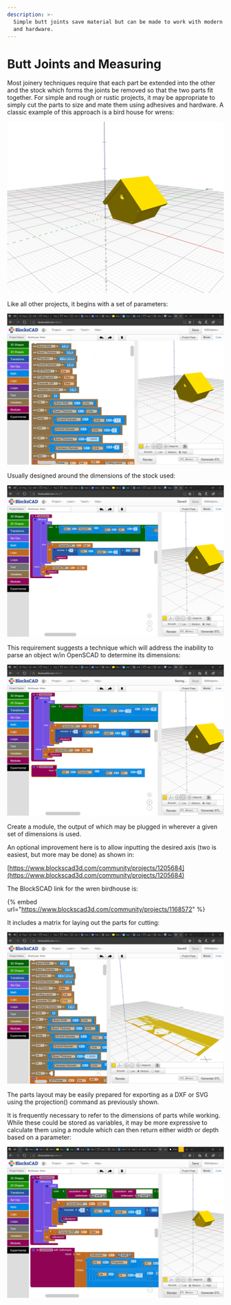 ```yaml
---
description: >-
  Simple butt joints save material but can be made to work with modern adhesives
  and hardware.
---
```


# Butt Joints and Measuring

Most joinery techniques require that each part be extended into the other and the stock which forms the joints be removed so that the two parts fit together. For simple and rough or rustic projects, it may be appropriate to simply cut the parts to size and mate them using adhesives and hardware. A classic example of this approach is a bird house for wrens:

![Wren birdhouse](.gitbook/assets/birdhouse_-wren%20%281%29.jpg)

Like all other projects, it begins with a set of parameters:

![Wren birdhouse: parameters](.gitbook/assets/image%20%2869%29.png)

Usually designed around the dimensions of the stock used:

![Wren birdhouse: calculated dimensions](.gitbook/assets/image%20%2868%29.png)

This requirement suggests a technique which will address the inability to parse an object w/in OpenSCAD to determine its dimensions:

![Wren birdhouse: module for calculating dimensions](.gitbook/assets/image%20%2871%29.png)

Create a module, the output of which may be plugged in wherever a given set of dimensions is used.

An optional improvement here is to allow inputting the desired axis \(two is easiest, but more may be done\) as shown in:

[https://www.blockscad3d.com/community/projects/1205684](https://www.blockscad3d.com/community/projects/1205684)

The BlockSCAD link for the wren birdhouse is:

{% embed url="https://www.blockscad3d.com/community/projects/1168572" %}

It includes a matrix for laying out the parts for cutting:

![Wren birdhouse: parts for cutting](.gitbook/assets/image%20%2870%29.png)

The parts layout may be easily prepared for exporting as a DXF or SVG using the projection\(\) command as previously shown.

It is frequently necessary to refer to the dimensions of parts while working. While these could be stored as variables, it may be more expressive to calculate them using a module which can then return either width or depth based on a parameter:

![Dimension calculation using a module](.gitbook/assets/image%20%2872%29.png)







